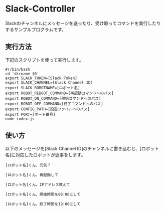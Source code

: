 # Slack-Controller

Slackのチャンネルにメッセージを送ったり、受け取ってコマンドを実行したりするサンプルプログラムです。

## 実行方法

下記のスクリプトを使って実行します。

```
#!/bin/bash
cd `dirname $0`
export SLACK_TOKEN=[Slack Token]
export SLACK_CHANNEL=[Slack Channel ID]
export SLACK_ROBOTNAME=[ロボット名]
export ROBOT_REBOOT_COMMAND=[再起動コマンドへのパス]
export ROBOT_ON_COMMAND=[開始コマンドへのパス]
export ROBOT_OFF_COMMAND=[終了コマンドへのパス]
export CONFIG_PATH=[設定ファイルへのパス]
export PORT=[ポート番号]
node index.js
```

## 使い方

以下のメッセージを[Slack Channel ID]のチャンネルに書き込むと、[ロボット名]に対応したロボットが返事をします。

```
[ロボット名]くん、元気？
```

```
[ロボット名]くん、再起動して
```

```
[ロボット名]くん、IPアドレス教えて
```

```
[ロボット名]くん、開始時間を08:00にして
```

```
[ロボット名]くん、終了時間を19:00にして
```
